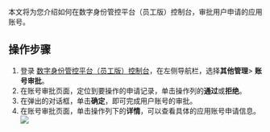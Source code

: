 本文将为您介绍如何在数字身份管控平台（员工版）控制台，审批用户申请的应用账号。

## 操作步骤
1. 登录 [数字身份管控平台（员工版）控制台](https://console.cloud.tencent.com/eiam)，在左侧导航栏，选择**其他管理**> **账号审批**。
2. 在账号审批页面，定位到要操作的申请记录，单击操作列的**通过**或**拒绝**。
3. 在弹出的对话框，单击**确定**，即可完成用户账号的审批。
4. 在账号审批页面，单击操作列下的**详情**，可以查看具体的应用账号申请信息。
![](https://qcloudimg.tencent-cloud.cn/raw/f5308d50c480faa86c284a396321c1d8.png)
